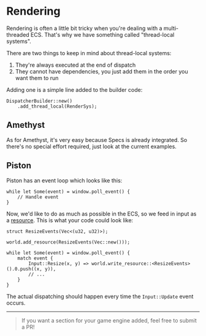 # Rendering

Rendering is often a little bit tricky when you're dealing with a multi-threaded ECS.
That's why we have something called "thread-local systems".

There are two things to keep in mind about thread-local systems:

1) They're always executed at the end of dispatch
2) They cannot have dependencies, you just add them in the order you want them to run

Adding one is a simple line added to the builder code:

```rust,ignore
DispatcherBuilder::new()
    .add_thread_local(RenderSys);
```

## Amethyst

As for Amethyst, it's very easy because Specs is already integrated. So there's no special effort
required, just look at the current examples.

## Piston

Piston has an event loop which looks like this:

```rust,ignore
while let Some(event) = window.poll_event() {
    // Handle event
}
```

Now, we'd like to do as much as possible in the ECS, so we feed in input as a
[resource](./04_resources.html).
This is what your code could look like:

```rust,ignore
struct ResizeEvents(Vec<(u32, u32)>);

world.add_resource(ResizeEvents(Vec::new()));

while let Some(event) = window.poll_event() {
    match event {
        Input::Resize(x, y) => world.write_resource::<ResizeEvents>().0.push((x, y)),
        // ...
    }
}
```

The actual dispatching should happen every time the `Input::Update` event occurs.

---

> If you want a section for your game engine added, feel free to submit a PR!
